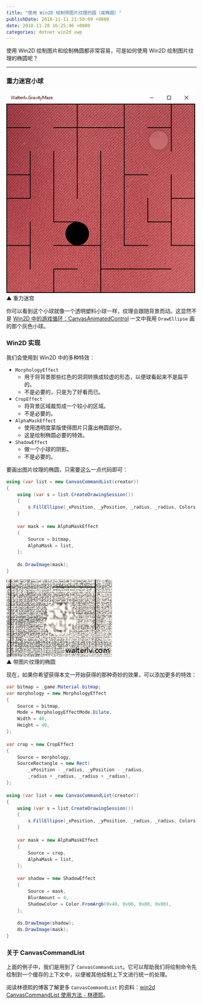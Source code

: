 ```yaml
---
title: "使用 Win2D 绘制带图片纹理的圆（或椭圆）"
publishDate: 2018-11-11 21:50:09 +0800
date: 2018-11-28 16:25:46 +0800
categories: dotnet win2d uwp
---
```


使用 Win2D 绘制图片和绘制椭圆都非常容易，可是如何使用 Win2D 绘制图片纹理的椭圆呢？

---

<div id="toc"></div>

### 重力迷宫小球

![重力迷宫](/static/posts/2018-11-11-walterlv-gravity-maze.gif)  
▲ 重力迷宫

你可以看到这个小球就像一个透明塑料小球一样，纹理会跟随背景而动。这显然不是 [Win2D 中的游戏循环：CanvasAnimatedControl](/post/game-loop-of-win2d-canvas-animated-control.html) 一文中我用 `DrawEllipse` 画的那个灰色小球。

### Win2D 实现

我们会使用到 Win2D 中的多种特效：

- `MorphologyEffect`
    - 用于将背景那些红色的洞洞转换成较虚的形态，以便球看起来不是扁平的。
    - 不是必要的，只是为了好看而已。
- `CropEffect`
    - 将背景区域裁剪成一个较小的区域。
    - 不是必要的。
- `AlphaMaskEffect`
    - 使用透明度蒙版使得图片只露出椭圆部分。
    - 这是绘制椭圆必要的特效。
- `ShadowEffect`
    - 做一个小球的阴影。
    - 不是必要的。

要画出图片纹理的椭圆，只需要这么一点代码即可：

```csharp
using (var list = new CanvasCommandList(creator))
{
    using (var s = list.CreateDrawingSession())
    {
        s.FillEllipse(_xPosition, _yPosition, _radius, _radius, Colors.Black);
    }

    var mask = new AlphaMaskEffect
    {
        Source = bitmap,
        AlphaMask = list,
    };

    ds.DrawImage(mask);
}
```

![带图片纹理的椭圆](/static/posts/2018-11-11-21-44-05.png)  
▲ 带图片纹理的椭圆

现在，如果你希望获得本文一开始获得的那种奇妙的效果，可以添加更多的特效：

```csharp
var bitmap = _game.Material.bitmap;
var morphology = new MorphologyEffect
{
    Source = bitmap,
    Mode = MorphologyEffectMode.Dilate,
    Width = 40,
    Height = 40,
};

var crop = new CropEffect
{
    Source = morphology,
    SourceRectangle = new Rect(
        _xPosition - _radius, _yPosition - _radius,
        _radius + _radius, _radius + _radius),
};

using (var list = new CanvasCommandList(creator))
{
    using (var s = list.CreateDrawingSession())
    {
        s.FillEllipse(_xPosition, _yPosition, _radius, _radius, Colors.Black);
    }

    var mask = new AlphaMaskEffect
    {
        Source = crop,
        AlphaMask = list,
    };

    var shadow = new ShadowEffect
    {
        Source = mask,
        BlurAmount = 4,
        ShadowColor = Color.FromArgb(0x40, 0x00, 0x00, 0x00),
    };

    ds.DrawImage(shadow);
    ds.DrawImage(mask);
}
```

### 关于 CanvasCommandList

上面的例子中，我们是用到了 `CanvasCommandList`。它可以帮助我们将绘制命令先绘制到一个缓存的上下文中，以便被其他绘制上下文进行统一的处理。

阅读林德熙的博客了解更多 `CanvasCommandList` 的资料：[win2d CanvasCommandList 使用方法 - 林德熙](https://blog.lindexi.com/post/win2d-CanvasCommandList-%E4%BD%BF%E7%94%A8%E6%96%B9%E6%B3%95.html)。

